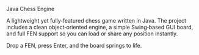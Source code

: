 Java Chess Engine

A lightweight yet fully‑featured chess game written in Java.  The project includes a clean object‑oriented engine, a simple Swing‑based GUI board, and full FEN support so you can load or share any position instantly.

Drop a FEN, press Enter, and the board springs to life.
